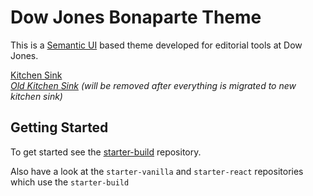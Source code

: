 # Dow Jones Bonaparte Theme

This is a [Semantic UI](http://semantic-ui.com) based theme developed for editorial tools at Dow Jones.

[Kitchen Sink](http://bonaparte.github.io/theme-dowjones/examples/bp-kitchen-sink.html)<br>
_[Old Kitchen Sink](http://bonaparte.github.io/theme-dowjones/examples/kitchen-sink.html) (will be removed after everything is migrated to new kitchen sink)_


## Getting Started

To get started see the [starter-build](https://github.com/bonaparte/starter-build) repository.

Also have a look at the `starter-vanilla` and `starter-react` repositories which use the `starter-build`
